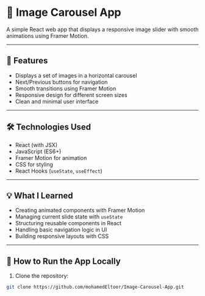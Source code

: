 # 🎠 Image Carousel App

A simple React web app that displays a responsive image slider with smooth animations using Framer Motion.

---

## 🚀 Features

- Displays a set of images in a horizontal carousel
- Next/Previous buttons for navigation
- Smooth transitions using Framer Motion
- Responsive design for different screen sizes
- Clean and minimal user interface

---

## 🛠️ Technologies Used

- React (with JSX)
- JavaScript (ES6+)
- Framer Motion for animation
- CSS for styling
- React Hooks (`useState`, `useEffect`)

---

## 💡 What I Learned

- Creating animated components with Framer Motion
- Managing current slide state with `useState`
- Structuring reusable components in React
- Handling basic navigation logic in UI
- Building responsive layouts with CSS

---
 
## 📂 How to Run the App Locally

1. Clone the repository:
```bash
git clone https://github.com/mohamedEltoor/Image-Carousel-App.git
